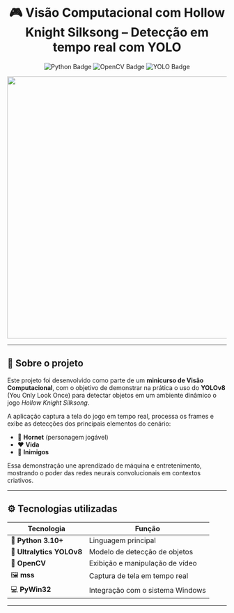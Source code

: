 <h1 align="center">🎮 Visão Computacional com Hollow Knight Silksong – Detecção em tempo real com YOLO</h1>

<p align="center">
  <img src="https://img.shields.io/badge/Python-3.10+-blue?logo=python" alt="Python Badge">
  <img src="https://img.shields.io/badge/OpenCV-vision-green?logo=opencv" alt="OpenCV Badge">
  <img src="https://img.shields.io/badge/Ultralytics-YOLOv8-orange?logo=yolo" alt="YOLO Badge">
</p>

<p align="center">
  <img src="assets/gifexample.gif" width="600">
</p>

---

## 🧠 Sobre o projeto
Este projeto foi desenvolvido como parte de um **minicurso de Visão Computacional**, com o objetivo de demonstrar na prática o uso do **YOLOv8** (You Only Look Once) para detectar objetos em um ambiente dinâmico o jogo *Hollow Knight Silksong*.  

A aplicação captura a tela do jogo em tempo real, processa os frames e exibe as detecções dos principais elementos do cenário:

- 🧍 **Hornet** (personagem jogável)  
- ❤️ **Vida**  
- 👾 **Inimigos**

Essa demonstração une aprendizado de máquina e entretenimento, mostrando o poder das redes neurais convolucionais em contextos criativos.

---

## ⚙️ Tecnologias utilizadas
| Tecnologia | Função |
|-------------|--------|
| 🐍 **Python 3.10+** | Linguagem principal |
| 🧠 **Ultralytics YOLOv8** | Modelo de detecção de objetos |
| 🎥 **OpenCV** | Exibição e manipulação de vídeo |
| 🖼️ **mss** | Captura de tela em tempo real |
| 💻 **PyWin32** | Integração com o sistema Windows |

---

